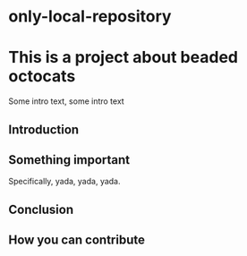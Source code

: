 only-local-repository
=====================
# This is a project about beaded octocats

Some intro text, some intro text

## Introduction

## Something important
Specifically, yada, yada, yada.

## Conclusion

## How you can contribute